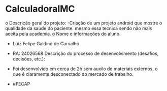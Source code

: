 # CalculadoraIMC


o Descrição geral do projeto:
-Criação de um projeto android que mostre o qualidade da saúde do paciente. mesmo essa tecnica sendo não mais aceita pela academia. 
o Nome e informações do aluno.
- Luiz Felipe Galdino de Carvalho
- RA: 24026568
 Descrição do processo de desenvolvimento (desafios, decisões, etc.):
- Foi desenvolvido em cerca de 2h sem auxilo de materiais externos, o que é claramente desconectado do mercado de trabalho.

- #FECAP
